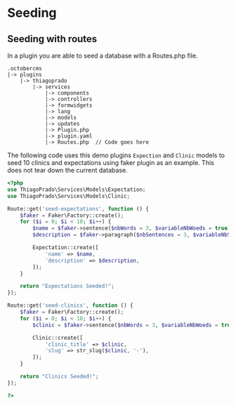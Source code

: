 # Seeding

## Seeding with routes
In a plugin you are able to seed a database with a Routes.php file. 

    .octobercms
    |-> plugins
        |-> thiagoprado
            |-> services
                |-> components
                |-> controllers
                |-> formwidgets
                |-> lang
                |-> models
                |-> updates
                |-> Plugin.php
                |-> plugin.yaml
                |-> Routes.php  // Code goes here


The following code uses this demo plugins `Expection` and `Clinic` models to seed 10 clinics and expectations using faker plugin as an example. This does not tear down the current database.

```php
<?php
use ThiagoPrado\Services\Models\Expectation;
use ThiagoPrado\Services\Models\Clinic;

Route::get('seed-expectations', function () {
    $faker = Faker\Factory::create();
    for ($i = 0; $i < 10; $i++) {
        $name = $faker->sentence($nbWords = 3, $variableNbWoeds = true);
        $description = $faker->paragraph($nbSentences = 3, $variableNbSentences = true);

        Expectation::create([
            'name' => $name,
            'description' => $description,
        ]);
    }

    return "Expectations Seeded!";
});

Route::get('seed-clinics', function () {
    $faker = Faker\Factory::create();
    for ($i = 0; $i < 10; $i++) {
        $clinic = $faker->sentence($nbWords = 3, $variableNbWoeds = true);

        Clinic::create([
            'clinic_title' => $clinic,
            'slug' => str_slug($clinic, '-'),
        ]);
    }

    return "Clinics Seeded!";
});

?>
```